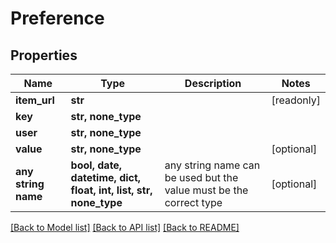 # Preference


## Properties
Name | Type | Description | Notes
------------ | ------------- | ------------- | -------------
**item_url** | **str** |  | [readonly] 
**key** | **str, none_type** |  | 
**user** | **str, none_type** |  | 
**value** | **str, none_type** |  | [optional] 
**any string name** | **bool, date, datetime, dict, float, int, list, str, none_type** | any string name can be used but the value must be the correct type | [optional]

[[Back to Model list]](../README.md#documentation-for-models) [[Back to API list]](../README.md#documentation-for-api-endpoints) [[Back to README]](../README.md)


